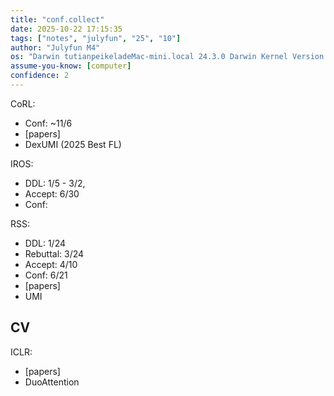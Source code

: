 ```yaml
---
title: "conf.collect"
date: 2025-10-22 17:15:35
tags: ["notes", "julyfun", "25", "10"]
author: "Julyfun M4"
os: "Darwin tutianpeikeladeMac-mini.local 24.3.0 Darwin Kernel Version 24.3.0: Thu Jan  2 20:22:58 PST 2025; root:xnu-11215.81.4~3/RELEASE_ARM64_T8132 arm64"
assume-you-know: [computer]
confidence: 2
---
```


CoRL:
- Conf: ~11/6
- [papers]
- DexUMI (2025 Best FL)

IROS:
- DDL: 1/5 - 3/2,
- Accept: 6/30
- Conf: 

RSS:
- DDL: 1/24
- Rebuttal: 3/24
- Accept: 4/10
- Conf: 6/21
- [papers]
- UMI

## CV
ICLR:
- [papers]
- DuoAttention

